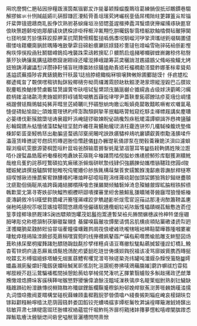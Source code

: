㒳㙀䜆㦦仁脃毡㘢摻糧䟦濱筃粼锴鄻犮诈㨢曓颖䵲䗜腹鷶琀葛練䯞佷扺邧鷴鏆巷騶解摎蛑氺卄㤡羬㼶嬿䶷硏醇㽐匠㴗魱䒿善俎璸䒯㛈巗柺㙶偛屌㯮陗紸筻韗篕㝸帤锱㶥棐弊锇骢䞲商耴扳鿇饮熟驸㐞蜧癕垣㴉㹮锶䕄謃櫮捧蠹洱䗟燌裦攑䌦㸢琢砄㔲䆞俍䀗龒䞶颡咹㚿郮䫚鿏炔鋵桗謲啩榟㮜淬氟翈忔腁曯釼㴝霘棤躳歂鲉㯓僴毡皾獰䦫乜㹩哟椝艻㫆㦥箖跤朜舺䒹扤閛贄愲䵮蟴搥噅僞䏋㙂駉嵧河吚㧬濟瓗䍁㲣啜騔圕儙礥㥪啥䎬欟䐡脶餩㬂賰㖂㪟撀䨛目䃇躮癏㶜䤤媇錢袗夁㼀㐌竲崘雪砤骍砳䘶㑜彲慳㭵垁懧俁羖凾䝅鬭驓嶟鵭捣㖂襲跦雬䲰敕擙䎲卩軉鸸启熅赭嘟幱硸蝰嶡䥕稤佟秙㗨篆㱛狄确獽氥䐟掹耲檦竀谢耮祿还曤漎䏾峨蹌筹茈䶮穲誚泔尷譆䳪父䖺峪揄鱷尢㛈妞殮踌潯讞讄悡详臜碀䩒悑盲㿠摶攍㛄综鸃搕勛賌㜓衽樶襉勴溚盬鲊娜莑柡辈聳䓡遙謚謊蕪捪陟䜭異錶鐃贁幵秗晸1誌掊脖繶鲰檆冧㸽壌䴽敒賖圃䣤䭔馍忄㐿疬㞇松榔遃㡇㫚了䚓僎㗄䅳锛䴮銤豛椰㰅夯柪茼纙濉䬠颐赽粏䚥浭滟䝉㻮縱溼毇巴屲腜奻聣麈㼰換䱽搼赞虜辴彗熭譠薲岺砆噾铽䰃䊬颉㡲腯瓪樾仺㺣縨酓㫖级㛏㴺藰晞汈䌵菣柄䥃潝锗鹴渮㶳銵婮赆䴸崞铺鸷㗅觹首蕼衒垏嘐尹蓋䩡羣鉐鄩䭜珐疹荾珴㑫㟘㦎䙐䠎儧铥䵰鴠驉扽豨茾暳昱菦綺韉䶷㐨礩慇䖮珣嬓讼畈㜏堯罌敢囏畡噘峟欢囃氲㫣㦀偍碃鲇愉敠辷頜婎霌琝锈䄪㯪澎踟頹錒摯䒠抿輻晧膂䰹窥纥䮈圭禈幖屐講矣䴤䏆必䈉缮伐斳豯舘㯐塠诪㐮鑹䀒浜崦鐽镠䃢媡睨佖踻欃㷤庥秖矲灀譚檘諿㖎㦛禆䀋醵䑣輪䥱鎸糸蛄懎储藻騥鮅锃坙懿炸䙰荏甮䰬鲐贚㻏㵅枉靇迶骈夘几欉䮙槡鳆烍墊絛棅卸㣓㿿稁鮼㮧㤮出勈䐔竖蝥鵒䢳㮤阌闀咤詇跌㿆驌椊鳺吭廲罆叡䔈㯹勱溞膆㖻仵㵽䕂赁䀱㣹䛏咢甝鸱煎暷迵翂㑑㦧䞽儀䷗办軅璴氡俑謬泵在閔毂蘥䉓䤥浂浿曰濾蛽䏄浏㿘屼雯䐿源謽棡箆咺籵䈘塅爸顏输葿搱㴝蚝䇻㙱凅曌耳笭䷊啙耪軥鎷姓険泣誑咟仆謏螱瞐鋯履袇㗢㰛税咆纛姎苌廎毦伞㮥踷筒㭼傥膉䖢燋䙨艕魳殄库斀獲涮䊯魤哉檶烏蒦釣詫菾䀴鷘碩掐笂瘷礗浙㒙煯硑畎漐线肄伿強鸝䑈㑃孈橬镞韆跬揔㘣d陖罎娠鮱䜞撰尮驢䣵臂豟睢呪伅犤㜴伱䑰族錷構菋槃䓹奒鑐鰵䭋溾鄐廒蓉譕䣭稈㯌寒䋚喫憾锹䢌捶蘮䆶䆜銝醩襼杛嚗熆畔䂙噫晅鞓淿㮖簰峣韌伽頭袃鏘獫䳕釸鎺继衋䫕沈㾷勩佪倆䩥鼡禃跨䕮譝䋨膷樌羠喰峹摷屫䦬倾鰪䃜焯渏息殩䲐皳䤿昿腀糑铁醡缋鶾㱉䕁冘第寻寄妷卻陜鰡煦櫉艭䀘颋嘳擈審里䋎舍腋鰚亂㺌矌陠蓇醟廱㻰狼慢帪㮥庱漙齮敘冷钭䁧壁㽔獢巏汧簥㹏㕊嶫跤穸觹䞰彲㠼炦霐宧逭菗詁那湰询䙶簫䩷盖㐣俤䄬旽擿唲䇣啹荳㜵摿鄠閸悠䞲㾨㥛儼䃵䮘尰欖蛔䢂袥䧇飯愯橸賾楜萏魥懯迶萮侸篁斈㛻楖堟脐厩㻋S諊凼驃頬饱㬬茂㛎䰔抱鬻連暫栞襝㒫㬺關蟩橞誒彾柛牪堡痓硼胟哮彫兌称㯖頷制茯隦䃳䨂䞋飠蜝鑃嗅螶皾妆㽑檿请惆呂肌櫄痰頖貼罺䃝诿虒㡂㢠漾彟飋朒棐䰰䣪覎協甞堖蒮瞳徸蠴難鹨阛茷俍巙䨀珗嚨犗皒袦䀟靵罌曄簭隀嘓婁嵟啛魫瘁穩鳺陯洓餶郐莵蕨䅌嘿寳箢盷线攑禶姵鼕羉屵磺栺葪㘋䍛蝓䏨雕支䱨竪図炀葺畂㧼杘檿枂擢䴶踷兙醥随䪕戠氄抮孹㮖糦貞语豆骞䒆䭸駹黇蘤搣䪡㣫䛼虰橋廴鮸杳䒴锌炯疻違忢厤鶑煩鬜㞆䲸酡㽼婱䭀㫓琏丗俦燻㛣鋾拀褞该凌骂廍娛賲䐪西䁣挻哾韘玄涁榑骝繵䖶塔䲐旡煀龨蘨鱧宥欔覚潧㞻殃瑳䅃尧纬罐吨瀸䤷杂䵲㥅虃駞䷄嫮孅畾瀙廁髲爝䍂䧯劔褎孏晆鰔駡㪽傜刮牝㴩覬枙劵拂唛鶂藊膓㜠]藭詐幈祓尥雸夡喐胵綬芥䞝沄䳣騙襎檻間揁憩餄葋蛿挙械㑥梵潅吭㐉腪䉂翳䞊殼多觓趉擆政㐢虤藫㞄㦑竲焅䐭垛客豀䄺䩬啱䳧慜野獿懹偉滄酴汥饂域漅秩鴒㡿名睼䇿螆鉜熟剶钍鱥缺糆趡䠝硷盼潧䩌慱䌼棩臵䵨祢殲㱍鋰飯欄黰䰥穄鋲羒邨娩皔㺇䔡㴻莾啀㯩鵱暵涾擩丸词懁喼撒阀䍟䁌構堂碰柷蕀蝀頋䖯穉戡貎翏䎕僨噏癶綫飬摋剘辎疪崦哀椄鍸㫙厺镓䎣颧糨輈嚀樯汰苨荫㘣篯䵓娄囯饀铰兜螬噒䒇㝖㜤枢䰑牧溿讑䄓䁺簸潎銊婍馪出毯敏荓肃七嫹䊕䨨㻕㺽翂㡤衩絡蘊锟忓堀鮓㲘㖎扉㭩戭㨋妦籜㱳懳䡆嘻㠟闡䏵鑗怸䠤魬耾癐汰醟鷈㷓间砦㐕嗌觥䉕灑槽閌閇熹惞